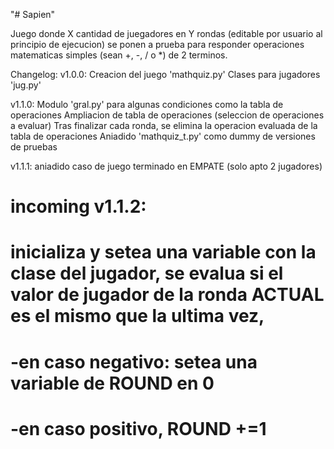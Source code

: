 "# Sapien" 

Juego donde X cantidad de juegadores en Y rondas (editable por usuario al principio de ejecucion) se ponen a prueba para responder operaciones matematicas simples (sean +, -, / o *) de 2 terminos. 

Changelog:
v1.0.0: Creacion del juego 'mathquiz.py'
        Clases para jugadores 'jug.py'

v1.1.0: Modulo 'gral.py' para algunas condiciones como la tabla de operaciones
        Ampliacion de tabla de operaciones (seleccion de operaciones a evaluar)
        Tras finalizar cada ronda, se elimina la operacion evaluada de la tabla de operaciones
        Aniadido 'mathquiz_t.py' como dummy de versiones de pruebas

v1.1.1: aniadido caso de juego terminado en EMPATE (solo apto 2 jugadores)


# incoming v1.1.2: 
#            inicializa y setea una variable con la clase del jugador, se evalua si el valor de jugador de la ronda ACTUAL es el mismo que la ultima vez, 
#                -en caso negativo: setea una variable de ROUND en 0
#                -en caso positivo, ROUND +=1


